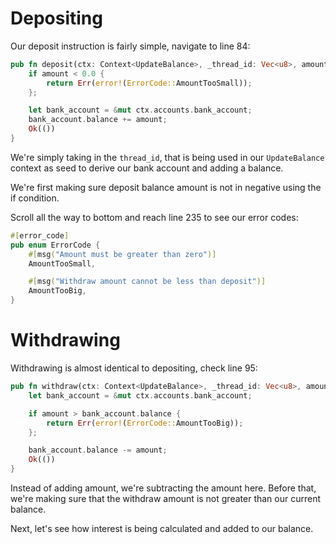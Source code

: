 # Depositing

Our deposit instruction is fairly simple, navigate to line 84:

```rs
pub fn deposit(ctx: Context<UpdateBalance>, _thread_id: Vec<u8>, amount: f64) -> Result<()> {
    if amount < 0.0 {
        return Err(error!(ErrorCode::AmountTooSmall));
    };

    let bank_account = &mut ctx.accounts.bank_account;
    bank_account.balance += amount;
    Ok(())
}
```

We're simply taking in the `thread_id`, that is being used in our `UpdateBalance` context as seed to derive our bank account and adding a balance.

We're first making sure deposit balance amount is not in negative using the if condition.

Scroll all the way to bottom and reach line 235 to see our error codes:

```rs
#[error_code]
pub enum ErrorCode {
    #[msg("Amount must be greater than zero")]
    AmountTooSmall,

    #[msg("Withdraw amount cannot be less than deposit")]
    AmountTooBig,
}
```

# Withdrawing

Withdrawing is almost identical to depositing, check line 95:

```rs
pub fn withdraw(ctx: Context<UpdateBalance>, _thread_id: Vec<u8>, amount: f64) -> Result<()> {
    let bank_account = &mut ctx.accounts.bank_account;

    if amount > bank_account.balance {
        return Err(error!(ErrorCode::AmountTooBig));
    };

    bank_account.balance -= amount;
    Ok(())
}
```

Instead of adding amount, we're subtracting the amount here. Before that, we're making sure that the withdraw amount is not greater than our current balance.

Next, let's see how interest is being calculated and added to our balance.
